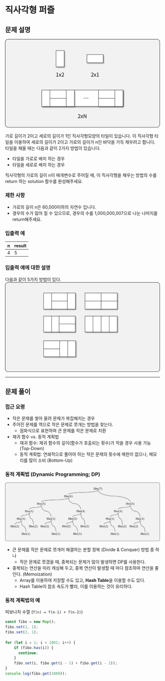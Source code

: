# 직사각형 퍼즐

## 문제 설명

![퍼즐](img/1.png)

가로 길이가 2이고 세로의 길이가 1인 직사각형모양의 타일이 있습니다. 이 직사각형 타일을 이용하여 세로의 길이가 2이고 가로의 길이가 n인 바닥을 가득 채우려고 합니다. 타일을 채울 때는 다음과 같이 2가지 방법이 있습니다.

- 타일을 가로로 배치 하는 경우
- 타일을 세로로 배치 하는 경우

직사각형의 가로의 길이 n이 매개변수로 주어질 때, 이 직사각형을 채우는 방법의 수를 return 하는 solution 함수를 완성해주세요.

### 제한 사항

- 가로의 길이 n은 60,000이하의 자연수 입니다.
- 경우의 수가 많아 질 수 있으므로, 경우의 수를 1,000,000,007으로 나눈 나머지를 return해주세요.

### 입출력 예

| n | result |
|---|--------|
| 4 |   5    |

### 입출력 예에 대한 설명

다음과 같이 5가지 방법이 있다.
![출력 예](img/2.png)

-----

## 문제 풀이

### 접근 요령

- 작은 문제를 쌓아 올려 문제가 복잡해지는 경우
- 주어진 문제를 역으로 작은 문제로 쪼개는 방법을 찾는다.
  - 점화식으로 표현하여 큰 문제를 작은 문제로 치환
- 재귀 함수 vs. 동적 계획법
  - 재귀 함수: 재귀 함수의 깊이(함수가 호출되는 횟수)가 작을 경우 사용 가능 (Top-Down)
  - 동적 계획법: 연쇄적으로 풀어야 하는 작은 문제의 횟수에 제한이 없으나, 메모리를 많이 소비 (Bottom-Up)

### 동적 계획법 (Dynamic Programming; DP)

![DP](img/3.png)

- 큰 문제를 작은 문제로 쪼개어 해결하는 분할 정복 (Divide & Conquer) 방법 중 하나
  - 작은 문제로 쪼갰을 때, 중복되는 문제가 많이 발생하면 DP를 사용한다.
- 중복되는 연산을 미리 캐싱해 두고, 중복 연산이 발생할 때 마다 참조하여 연산을 줄인다. (Memoization)
  - Array를 이용하여 저장할 수도 있고, **Hash Table**을 이용할 수도 있다.
  - Hash Table이 참조 속도가 빨라, 이를 이용하는 것이 유리하다.

### 동적 계획법의 예

피보나치 수열 (`f(n) = f(n-1) + f(n-2)`)

```javascript
const fibo = new Map();
fibo.set(1, 1);
fibo.set(2, 1);

for (let i = 1; i < 1001; i++) {
    if (fibo.has(i)) {
      continue;
    }
    fibo.set(i, fibo.get(i - 1) + fibo.get(i - 2));
}
console.log(fibo.get(1000));
```
